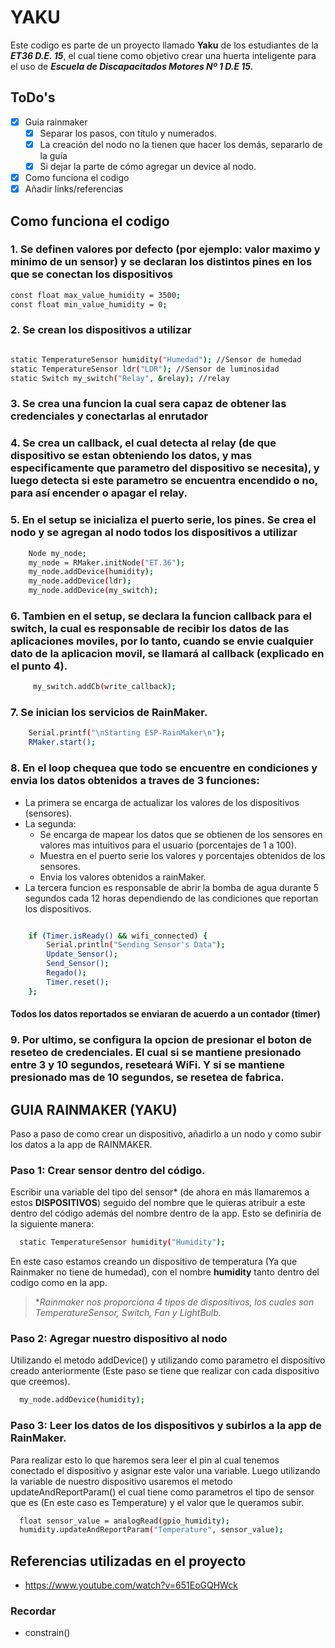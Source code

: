 # YAKU
Este codigo es parte de un proyecto llamado **Yaku** de los estudiantes de la ***ET36 D.E. 15***,
el cual tiene como objetivo crear una huerta inteligente para el uso de ***Escuela de Discapacitados Motores Nº 1 D.E 15.***

## ToDo's
- [x] Guia rainmaker
  - [x] Separar los pasos, con título y numerados.
  - [x] La creación del nodo no la tienen que hacer los demás, separarlo de la guía
  - [x] Si dejar la parte de cómo agregar un device al nodo.
- [x] Como funciona el codigo
- [x] Añadir links/referencias

## Como funciona el codigo

### 1. Se definen valores por defecto (por ejemplo: valor maximo y minimo de un sensor) y se declaran los distintos pines en los que se conectan los dispositivos
```bash
const float max_value_humidity = 3500;
const float min_value_humidity = 0; 
```

### 2. Se crean los dispositivos a utilizar
```bash

static TemperatureSensor humidity("Humedad"); //Sensor de humedad 
static TemperatureSensor ldr("LDR"); //Sensor de luminosidad
static Switch my_switch("Relay", &relay); //relay

```

### 3. Se crea una funcion la cual sera capaz de obtener las credenciales y conectarlas al enrutador

### 4. Se crea un callback, el cual detecta al relay (de que dispositivo se estan obteniendo los datos, y mas especificamente que parametro del dispositivo se necesita), y luego detecta si este parametro se encuentra encendido o no, para así encender o apagar el relay.

### 5. En el setup se inicializa el puerto serie, los pines. Se crea el nodo y se agregan al nodo todos los dispositivos a utilizar

```bash
	Node my_node;
  	my_node = RMaker.initNode("ET.36");
	my_node.addDevice(humidity);
  	my_node.addDevice(ldr);
  	my_node.addDevice(my_switch);
```

### 6. Tambien en el setup, se declara la funcion callback para el switch, la cual es responsable de recibir los datos de las aplicaciones moviles, por lo tanto, cuando se envie cualquier dato de la aplicacion movil, se llamará al callback (explicado en el punto 4).

```bash
	 my_switch.addCb(write_callback);

```

### 7. Se inician los servicios de RainMaker.

```bash
	Serial.printf("\nStarting ESP-RainMaker\n");
  	RMaker.start();
```

### 8. En el loop chequea que todo se encuentre en condiciones y envia los datos obtenidos a traves de 3 funciones: 
- La primera se encarga de actualizar los valores de los dispositivos (sensores).
- La segunda:
	- Se encarga de mapear los datos que se obtienen de los sensores en valores mas intuitivos para el usuario (porcentajes de 1 a 100).
	- Muestra en el puerto serie los valores y porcentajes obtenidos de los sensores.
	- Envia los valores obtenidos a rainMaker.
- La tercera funcion es responsable de abrir la bomba de agua durante 5 segundos cada 12 horas dependiendo de las condiciones que reportan los dispositivos.

```bash

	if (Timer.isReady() && wifi_connected) { 
	    Serial.println("Sending Sensor's Data");
	    Update_Sensor();
	    Send_Sensor();
	    Regado();
	    Timer.reset(); 
  	};

```
#### Todos los datos reportados se enviaran de acuerdo a un contador (timer)

### 9. Por ultimo, se configura la opcion de presionar el boton de reseteo de credenciales. El cual si se mantiene presionado entre 3 y 10 segundos, reseteará WiFi. Y si se mantiene presionado mas de 10 segundos, se resetea de fabrica.

## GUIA RAINMAKER (YAKU)

Paso a paso de como crear un dispositivo, añadirlo a un nodo y como subir los datos a la app de RAINMAKER.

### Paso 1: Crear sensor dentro del código.
Escribir una variable del tipo del sensor* (de ahora en más llamaremos a estos **DISPOSITIVOS**) seguido del nombre que le quieras atribuir a este dentro del código además del nombre dentro de la app. Esto se definiría de la siguiente manera:

```bash
  static TemperatureSensor humidity("Humidity"); 
```

En este caso estamos creando un dispositivo de temperatura (Ya que Rainmaker no tiene de humedad), con el nombre **humidity** tanto dentro del codigo como en la app.

> **Rainmaker nos proporciona 4 tipos de dispositivos, los cuales son TemperatureSensor, Switch, Fan y LightBulb.*

### Paso 2: Agregar nuestro dispositivo al nodo
Utilizando el metodo addDevice() y utilizando como parametro el dispositivo creado anteriormente (Este paso se tiene que realizar con cada dispositivo que creemos).

```bash
  my_node.addDevice(humidity);
```

### Paso 3: Leer los datos de los dispositivos y subirlos a la app de RainMaker.
Para realizar esto lo que haremos sera leer el pin al cual tenemos conectado el dispositivo y asignar este valor una variable. Luego utilizando la variable de nuestro dispositivo usaremos el metodo updateAndReportParam() el cual tiene como parametros el tipo de sensor que es (En este caso es Temperature) y el valor que le queramos subir.

```bash
  float sensor_value = analogRead(gpio_humidity);
  humidity.updateAndReportParam("Temperature", sensor_value);
```

## Referencias utilizadas en el proyecto
- https://www.youtube.com/watch?v=651EoGQHWck


### Recordar
- constrain()
